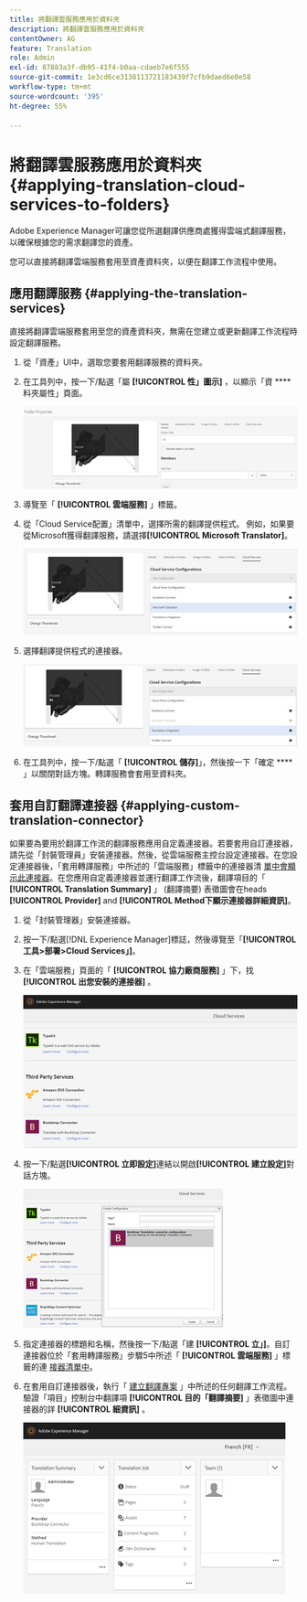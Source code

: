 ```yaml
---
title: 將翻譯雲服務應用於資料夾
description: 將翻譯雲服務應用於資料夾
contentOwner: AG
feature: Translation
role: Admin
exl-id: 87883a3f-db95-41f4-b0aa-cdaeb7e6f555
source-git-commit: 1e3cd6ce3138113721183439f7cfb9daed6e0e58
workflow-type: tm+mt
source-wordcount: '395'
ht-degree: 55%

---
```


# 將翻譯雲服務應用於資料夾 {#applying-translation-cloud-services-to-folders}

Adobe Experience Manager可讓您從所選翻譯供應商處獲得雲端式翻譯服務，以確保根據您的需求翻譯您的資產。

您可以直接將翻譯雲端服務套用至資產資料夾，以便在翻譯工作流程中使用。

## 應用翻譯服務 {#applying-the-translation-services}

直接將翻譯雲端服務套用至您的資產資料夾，無需在您建立或更新翻譯工作流程時設定翻譯服務。

1. 從「資產」UI中，選取您要套用翻譯服務的資料夾。
1. 在工具列中，按一下/點選「屬 **[!UICONTROL 性」圖示]** ，以顯示「資 **** 料夾屬性」頁面。

   ![chlimage_1-215](assets/chlimage_1-215.png)

1. 導覽至「 **[!UICONTROL 雲端服務]** 」標籤。
1. 從「Cloud Service配置」清單中，選擇所需的翻譯提供程式。 例如，如果要從Microsoft獲得翻譯服務，請選擇&#x200B;**[!UICONTROL Microsoft Translator]**。

   ![chlimage_1-216](assets/chlimage_1-216.png)

1. 選擇翻譯提供程式的連接器。

   ![chlimage_1-217](assets/chlimage_1-217.png)

1. 在工具列中，按一下/點選「 **[!UICONTROL 儲存]**」，然後按一下「確定 **** 」以關閉對話方塊。轉譯服務會套用至資料夾。

## 套用自訂翻譯連接器  {#applying-custom-translation-connector}

如果要為要用於翻譯工作流的翻譯服務應用自定義連接器。若要套用自訂連接器，請先從「封裝管理員」安裝連接器。然後，從雲端服務主控台設定連接器。在您設定連接器後，「套用轉譯服務」中所述的「雲端服務」標籤中的連接器清 [單中會顯示此連接器](transition-cloud-services.md#applying-the-translation-services)。在您應用自定義連接器並運行翻譯工作流後，翻譯項目的「 **[!UICONTROL Translation Summary]** 」 (翻譯摘要) 表徵圖會在heads **[!UICONTROL Provider]** and **[!UICONTROL Method下顯示連接器詳細資訊]**。

1. 從「封裝管理器」安裝連接器。
1. 按一下/點選[!DNL Experience Manager]標誌，然後導覽至「**[!UICONTROL 工具>部署>Cloud Services」]**。
1. 在「雲端服務」頁面的「 **[!UICONTROL 協力廠商服務]** 」下，找 **[!UICONTROL 出您安裝的連接器]** 。

   ![chlimage_1-218](assets/chlimage_1-218.png)

1. 按一下/點選&#x200B;**[!UICONTROL 立即設定]**&#x200B;連結以開啟&#x200B;**[!UICONTROL 建立設定]**&#x200B;對話方塊。

   ![chlimage_1-219](assets/chlimage_1-219.png)

1. 指定連接器的標題和名稱，然後按一下/點選「建 **[!UICONTROL 立」]**。自訂連接器位於「套用轉譯服務」步驟5中所述「 **[!UICONTROL 雲端服務]** 」標籤的連 [接器清單中](#applying-the-translation-services)。
1. 在套用自訂連接器後，執行「 [建立翻譯專案](translation-projects.md) 」中所述的任何翻譯工作流程。驗證「項目」控制台中翻譯項 **[!UICONTROL 目的「翻譯摘要]** 」表徵圖中連接器的詳 **[!UICONTROL 細資訊]** 。

   ![chlimage_1-220](assets/chlimage_1-220.png)
